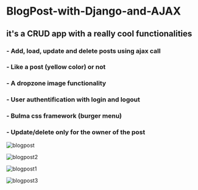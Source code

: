 # BlogPost-with-Django-and-AJAX

## it's a CRUD app with a really cool functionalities

### - Add, load, update and delete posts using ajax call 
### - Like a post (yellow color) or not 
### - A dropzone image functionality 
### - User authentification with login and logout
### - Bulma css framework (burger menu)
### - Update/delete only for the owner of the post

![blogpost](https://user-images.githubusercontent.com/100420312/172066116-b4735ad1-c5ec-4492-8caa-f3343d7cd375.png)



![blogpost2](https://user-images.githubusercontent.com/100420312/172066177-9640371c-b536-4160-a559-03e8db606e89.png)

![blogpost1](https://user-images.githubusercontent.com/100420312/172066201-8b43b811-41da-47aa-ba9e-2c30b637402f.png)

![blogpost3](https://user-images.githubusercontent.com/100420312/172066233-033a560b-4309-4c0b-a9a4-95e33dee9b6c.png)
